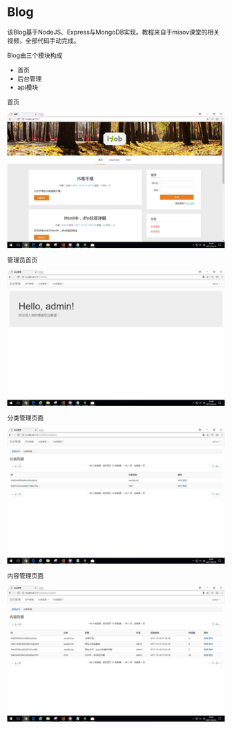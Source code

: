 # Blog
该Blog基于NodeJS、Express与MongoDB实现。教程来自于miaov课堂的相关视频，全部代码手动完成。

Blog由三个模块构成
* 首页
* 后台管理
* api模块

首页
<p align="center">
  <img src="https://github.com/xinleiye/Blog/blob/master/pictures/%E9%A6%96%E9%A1%B5.JPG">
</p>

管理员首页
<p align="center">
  <img src="https://github.com/xinleiye/Blog/blob/master/pictures/%E7%AE%A1%E7%90%86%E5%91%98%E9%A1%B5%E9%9D%A2.JPG">
</p>


分类管理页面
<p align="center">
  <img src="https://github.com/xinleiye/Blog/blob/master/pictures/%E5%88%86%E7%B1%BB%E7%AE%A1%E7%90%86.JPG">
</p>


内容管理页面
<p align="center">
  <img src="https://github.com/xinleiye/Blog/blob/master/pictures/%E5%86%85%E5%AE%B9%E7%AE%A1%E7%90%86.JPG">
</p>
